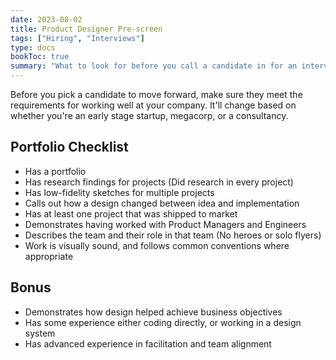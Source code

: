 ```yaml
---
date: 2023-08-02
title: Product Designer Pre-screen
tags: ["Hiring", "Interviews"]
type: docs
bookToc: true
summary: "What to look for before you call a candidate in for an interview."
---
```

Before you pick a candidate to move forward, make sure they meet the requirements for working well at your company. It'll change based on whether you're an early stage startup, megacorp, or a consultancy.

## Portfolio Checklist
- Has a portfolio
- Has research findings for projects (Did research in every project)
- Has low-fidelity sketches for multiple projects
- Calls out how a design changed between idea and implementation
- Has at least one project that was shipped to market
- Demonstrates having worked with Product Managers and Engineers
- Describes the team and their role in that team (No heroes or solo flyers)
- Work is visually sound, and follows common conventions where appropriate

## Bonus
- Demonstrates how design helped achieve business objectives
- Has some experience either coding directly, or working in a design system
- Has advanced experience in facilitation and team alignment
